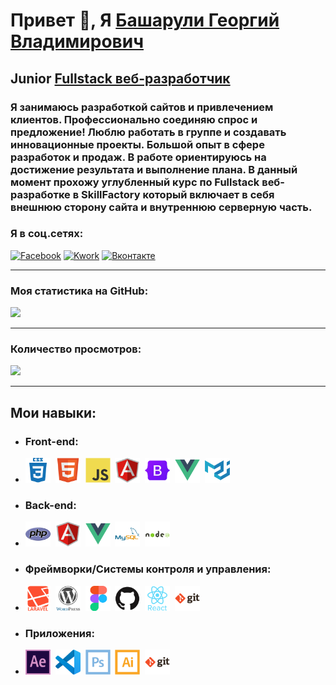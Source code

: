# Привет 👋, Я [Башарули Георгий Владимирович](https://github.com/smart-skill/)
## Junior <u>__Fullstack веб-разработчик__</u>
### Я занимаюсь разработкой сайтов и привлечением клиентов. Профессионально соединяю спрос и предложение! Люблю работать в группе и создавать инновационные проекты. Большой опыт в сфере разработок и продаж. В работе ориентируюсь на достижение результата и выполнение плана. В данный момент прохожу углубленный курс по Fullstack веб-разработке в SkillFactory который включает в себя внешнюю сторону сайта и внутреннюю серверную часть.

### Я в соц.сетях:
<div id="badges">
  <a href="https://www.facebook.com/g.basharuli/"><img src="https://img.shields.io/badge/Facebook-blue?style=for-the-badge&logo=facebook&logoColor=white" alt="Facebook"/></a>
  <a href="https://kwork.ru/user/gaga-dev"><img src="https://img.shields.io/badge/Kwork-yellow?style=for-the-badge&logo=kwork&logoColor=white" alt="Kwork"/></a>
  <a href="https://vk.com/georka"><img src="https://img.shields.io/badge/Вконтакте-blue?style=for-the-badge&logo=twitter&logoColor=white" alt="Вконтакте"/></a>
</div>

---
### Моя статистика на GitHub:
[![](https://github-readme-stats.vercel.app/api?username=smart-skill)](https://github.com/smart-skill/smart-skill)

---

### Количество просмотров:
![](https://komarev.com/ghpvc/?username=smart-skill)

---

## __Мои навыки:__
* ### __Front-end:__
* <div>
    <img src="https://github.com/devicons/devicon/blob/master/icons/css3/css3-plain-wordmark.svg"  title="CSS3" alt="CSS" width="40" height="40"/>&nbsp;
    <img src="https://github.com/devicons/devicon/blob/master/icons/html5/html5-original.svg" title="HTML5" alt="HTML" width="40" height="40"/>&nbsp;
    <img src="https://github.com/devicons/devicon/blob/master/icons/javascript/javascript-original.svg" title="JavaScript" alt="JavaScript" width="40" height="40"/>&nbsp;
    <img src="https://github.com/devicons/devicon/blob/master/icons/angularjs/angularjs-original.svg" title="AngularJS" alt="AngularJS" width="40" height="40"/>&nbsp;
    <img src="https://github.com/devicons/devicon/blob/master/icons/bootstrap/bootstrap-original.svg" title="Bootstrap" alt="Bootstrap" width="40" height="40"/>&nbsp;
    <img src="https://github.com/devicons/devicon/blob/master/icons/vuejs/vuejs-original.svg" title="Vue.js" alt="Vue.js" width="40" height="40"/>&nbsp;
    <img src="https://github.com/devicons/devicon/blob/master/icons/materialui/materialui-original.svg" title="Material UI" alt="Material UI" width="40" height="40"/>&nbsp;
  </div>

* ### __Back-end:__
* <div>
    <img src="https://github.com/devicons/devicon/blob/master/icons/php/php-original.svg" title="PHP" alt="PHP" width="40" height="40"/>&nbsp;
    <img src="https://github.com/devicons/devicon/blob/master/icons/angularjs/angularjs-original.svg" title="AngularJS" alt="AngularJS" width="40" height="40"/>&nbsp;
    <img src="https://github.com/devicons/devicon/blob/master/icons/vuejs/vuejs-original.svg" title="Vue.js" alt="Vue.js" width="40" height="40"/>&nbsp;
    <img src="https://github.com/devicons/devicon/blob/master/icons/mysql/mysql-original-wordmark.svg" title="MySQL"  alt="MySQL" width="40" height="40"/>&nbsp;
    <img src="https://github.com/devicons/devicon/blob/master/icons/nodejs/nodejs-original-wordmark.svg" title="NodeJS" alt="NodeJS" width="40" height="40"/>&nbsp;
  </div>

* ### __Фреймворки/Системы контроля и управления:__
* <div>
    <img src="https://github.com/devicons/devicon/blob/master/icons/laravel/laravel-plain-wordmark.svg" title="Laravel" alt="Laravel" width="40" height="40"/>&nbsp;
    <img src="https://github.com/devicons/devicon/blob/master/icons/wordpress/wordpress-original.svg" title="Wordpress" alt="Wordpress" width="40" height="40"/>&nbsp;
    <img src="https://github.com/devicons/devicon/blob/master/icons/figma/figma-original.svg" title="Figma" alt="Figma" width="40" height="40"/>&nbsp;
    <img src="https://github.com/devicons/devicon/blob/master/icons/github/github-original.svg" title="GitHub" alt="GitHub" width="40" height="40"/>&nbsp;
    <img src="https://github.com/devicons/devicon/blob/master/icons/react/react-original-wordmark.svg" title="React" alt="React" width="40" height="40"/>&nbsp;
    <img src="https://github.com/devicons/devicon/blob/master/icons/git/git-original-wordmark.svg" title="Git" alt="Git" width="40" height="40"/>
  </div>

* ### __Приложения:__
* <div>
    <img src="https://github.com/devicons/devicon/blob/master/icons/aftereffects/aftereffects-original.svg" title="Adobe After Effects" alt="Adobe After Effects" width="40" height="40"/>&nbsp;
    <img src="https://github.com/devicons/devicon/blob/master/icons/vscode/vscode-original.svg" title="VScode" alt="VScode" width="40" height="40"/>&nbsp;
    <img src="https://github.com/devicons/devicon/blob/master/icons/photoshop/photoshop-line.svg" title="Photoshop" alt="Photoshop" width="40" height="40"/>&nbsp;
    <img src="https://github.com/devicons/devicon/blob/master/icons/illustrator/illustrator-line.svg" title="Illustrator" alt="Illustrator" width="40" height="40"/>&nbsp;
    <img src="https://github.com/devicons/devicon/blob/master/icons/git/git-original-wordmark.svg" title="Git" alt="Git" width="40" height="40"/>
  </div>